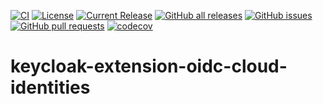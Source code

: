 [![CI](https://github.com/jkroepke/keycloak-extension-oidc-cloud-identities/actions/workflows/ci.yaml/badge.svg)](https://github.com/jkroepke/keycloak-extension-oidc-cloud-identities/actions/workflows/ci.yaml)
[![License](https://img.shields.io/github/license/jkroepke/keycloak-extension-oidc-cloud-identities.svg)](https://github.com/jkroepke/keycloak-extension-oidc-cloud-identities/blob/main/LICENSE)
[![Current Release](https://img.shields.io/github/release/jkroepke/keycloak-extension-oidc-cloud-identities.svg)](https://github.com/jkroepke/keycloak-extension-oidc-cloud-identities/releases/latest)
[![GitHub all releases](https://img.shields.io/github/downloads/jkroepke/keycloak-extension-oidc-cloud-identities/total?logo=github)](https://github.com/jkroepke/keycloak-extension-oidc-cloud-identities/releases/latest)
[![GitHub issues](https://img.shields.io/github/issues/jkroepke/keycloak-extension-oidc-cloud-identities.svg)](https://github.com/jkroepke/keycloak-extension-oidc-cloud-identities/issues)
[![GitHub pull requests](https://img.shields.io/github/issues-pr/jkroepke/keycloak-extension-oidc-cloud-identities.svg)](https://github.com/jkroepke/keycloak-extension-oidc-cloud-identities/pulls)
[![codecov](https://codecov.io/gh/jkroepke/keycloak-extension-oidc-cloud-identities/branch/main/graph/badge.svg?token=4qAukyB2yX)](https://codecov.io/gh/jkroepke/keycloak-extension-oidc-cloud-identities)

# keycloak-extension-oidc-cloud-identities
